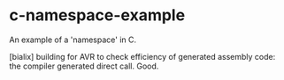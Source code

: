 c-namespace-example
===================

An example of a 'namespace' in C.

[bialix] building for AVR to check efficiency of generated assembly code:
the compiler generated direct call. Good.
